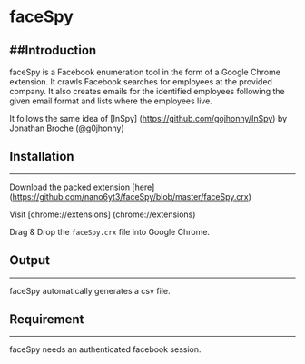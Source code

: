 # faceSpy

##Introduction
-----

faceSpy is a Facebook enumeration tool in the form of a Google Chrome extension. It crawls Facebook searches for employees at the provided company. 
It also creates emails for the identified employees following the given email format and lists where the employees live. 

It follows the same idea of [InSpy] (https://github.com/gojhonny/InSpy) by Jonathan Broche (@g0jhonny)


## Installation
-----

Download the packed extension [here] (https://github.com/nano6yt3/faceSpy/blob/master/faceSpy.crx)

Visit [chrome://extensions] (chrome://extensions)

Drag & Drop the `faceSpy.crx` file into Google Chrome.

## Output
-----
faceSpy automatically generates a csv file.

## Requirement
-----
faceSpy needs an authenticated facebook session.
